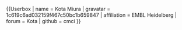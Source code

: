 {{Userbox
| name = Kota Miura
| gravatar = 1c619c6ad032159f467c50bc1b659847
| affiliation = EMBL Heidelberg
| forum = Kota
| github = cmci
}}
